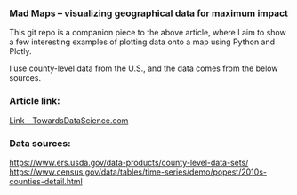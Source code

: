 ### Mad Maps – visualizing geographical data for maximum impact
This git repo is a companion piece to the above article, where I aim to show a few interesting examples of plotting data onto a map using Python and Plotly.

I use county-level data from the U.S., and the data comes from the below sources. 

### Article link:
[Link - TowardsDataScience.com](https://towardsdatascience.com/mad-maps-visualizing-geographical-data-for-maximum-impact-d7e2b5ff2471?sk=13b5c2a48270110adada93d29ec7f5b3)

### Data sources:
https://www.ers.usda.gov/data-products/county-level-data-sets/
https://www.census.gov/data/tables/time-series/demo/popest/2010s-counties-detail.html



